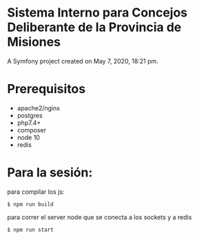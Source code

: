 Sistema Interno para Concejos Deliberante de la Provincia de Misiones
===

A Symfony project created on May 7, 2020, 18:21 pm.

Prerequisitos
==

- apache2/nginx
- postgres
- php7.4+
- composer
- node 10
- redis

Para la sesión:
=

para compilar los js:

`$ npm run build`

para correr el server node que se conecta a los sockets y a redis

`$ npm run start`
